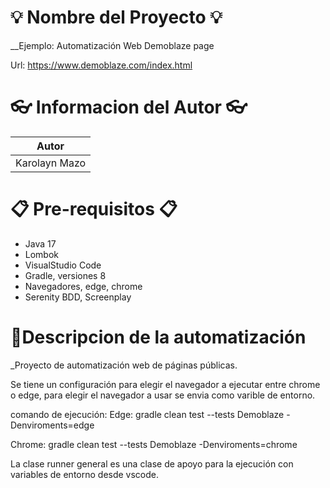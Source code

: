 

# 💡 Nombre del Proyecto 💡

__Ejemplo: Automatización Web Demoblaze page

Url: https://www.demoblaze.com/index.html


# 👓 Informacion del Autor 👓
|Autor|
|--|
| Karolayn Mazo |

# 📋 Pre-requisitos 📋

- Java 17
- Lombok
- VisualStudio Code
- Gradle, versiones 8
- Navegadores, edge, chrome
- Serenity BDD, Screenplay

# 🎨Descripcion de la automatización

_Proyecto de automatización web de páginas públicas. 

Se tiene un configuración para elegir el navegador a ejecutar entre chrome o edge, para elegir el navegador a usar se envia como varible de entorno. 

comando de ejecución: 
Edge:
gradle clean test --tests Demoblaze -Denviroments=edge 

Chrome:
gradle clean test --tests Demoblaze -Denviroments=chrome

La clase runner general es una clase de apoyo para la ejecución con variables de entorno desde vscode. 
